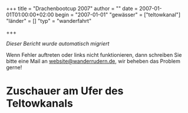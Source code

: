 +++
title = "Drachenbootcup 2007"
author = ""
date = 2007-01-01T01:00:00+02:00
begin = "2007-01-01"
"gewässer" = ["teltowkanal"]
"länder" = []
"typ" = "wanderfahrt"

+++


*Dieser Bericht wurde automatisch migriert*

Wenn Fehler auftreten oder links nicht funktionieren, dann schreiben Sie bitte eine Mail an website@wanderrudern.de, wir beheben das Problem gerne!



# Zuschauer am Ufer des Teltowkanals


